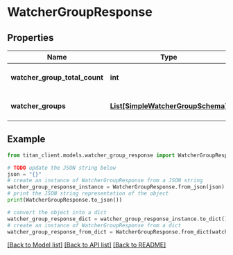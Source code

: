 # WatcherGroupResponse


## Properties

Name | Type | Description | Notes
------------ | ------------- | ------------- | -------------
**watcher_group_total_count** | **int** | Total count of watcher groups. | 
**watcher_groups** | [**List[SimpleWatcherGroupSchema]**](SimpleWatcherGroupSchema.md) | List of watcher groups. | [optional] 

## Example

```python
from titan_client.models.watcher_group_response import WatcherGroupResponse

# TODO update the JSON string below
json = "{}"
# create an instance of WatcherGroupResponse from a JSON string
watcher_group_response_instance = WatcherGroupResponse.from_json(json)
# print the JSON string representation of the object
print(WatcherGroupResponse.to_json())

# convert the object into a dict
watcher_group_response_dict = watcher_group_response_instance.to_dict()
# create an instance of WatcherGroupResponse from a dict
watcher_group_response_from_dict = WatcherGroupResponse.from_dict(watcher_group_response_dict)
```
[[Back to Model list]](../README.md#documentation-for-models) [[Back to API list]](../README.md#documentation-for-api-endpoints) [[Back to README]](../README.md)


